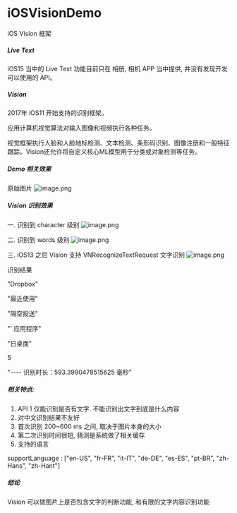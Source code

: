 # iOSVisionDemo
iOS Vision 框架

##### **Live Text**
iOS15 当中的 Live Text 功能目前只在 相册, 相机 APP 当中提供, 并没有发现开发可以使用的 API。



##### **Vision**

2017年 iOS11 开始支持的识别框架。

应用计算机视觉算法对输入图像和视频执行各种任务。

视觉框架执行人脸和人脸地标检测、文本检测、条形码识别、图像注册和一般特征跟踪。Vision还允许将自定义核心ML模型用于分类或对象检测等任务。



##### **Demo 相关效果**

原始图片
![image.png](https://i.loli.net/2021/10/15/BDYET3js2cWf81J.png)



##### **Vision 识别效果** 

一.  识别到 character 级别
![image.png](https://i.loli.net/2021/10/15/wNzpqlgJUZsrE5B.png)

二. 识别到 words 级别
![image.png](https://i.loli.net/2021/10/15/4QGcYwLUEPeWnkb.png)

三. iOS13 之后 Vision 支持 VNRecognizeTextRequest 文字识别
![image.png](https://i.loli.net/2021/10/15/Ne1zCWEoAu4ctlS.png)

识别结果

"Dropbox"

"最近使用"

"隔空投送"

"’ 应用程序"

"日桌面"

5

"---- 识别时长：593.3990478515625 毫秒"



##### **相关特点:**

1.  API 1 仅能识别是否有文字. 不能识别出文字到底是什么内容
2.  对中文识别结果不友好
3.  首次识别 200~600 ms 之间, 取决于图片本身的大小
4.  第二次识别时间很短, 猜测是系统做了相关缓存
5.  支持的语言

supportLanguage : [\"en-US\", \"fr-FR\", \"it-IT\", \"de-DE\", \"es-ES\", \"pt-BR\", \"zh-Hans\", \"zh-Hant\"]



##### **结论**

Vision 可以做图片上是否包含文字的判断功能, 和有限的文字内容识别功能
